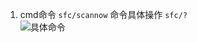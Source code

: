 1. cmd命令  `sfc/scannow`  命令具体操作 `sfc/?` <br>
![具体命令](http://www.xitongtiandi.net/d/file/wenzhang/win10/2016-11-22/c831eb4fe0619f4dc09de7b658cf671e.jpg)
    

